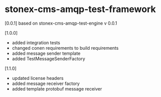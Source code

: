 # stonex-cms-amqp-test-framework

[0.0.1]
based on stonex-cms-amqp-test-engine v 0.0.1

[1.0.0]
- added integration tests
- changed conen requirements to build requirements
- added message sender template
- added TestMessageSenderFactory

[1.1.0]
- updated license headers
- added message receiver factory 
- added template protobuf message receiver